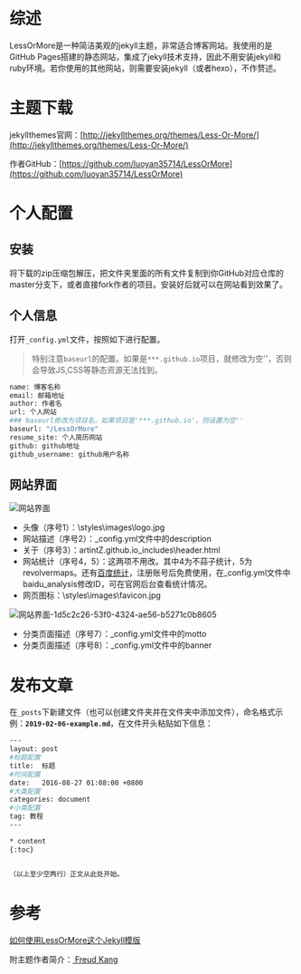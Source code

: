 # 综述

LessOrMore是一种简洁美观的jekyll主题，非常适合博客网站。我使用的是GitHub Pages搭建的静态网站，集成了jekyll技术支持，因此不用安装jekyll和ruby环境。若你使用的其他网站，则需要安装jekyll（或者hexo），不作赘述。

# 主题下载

jekyllthemes官网：[http://jekyllthemes.org/themes/Less-Or-More/](http://jekyllthemes.org/themes/Less-Or-More/)

作者GitHub：[https://github.com/luoyan35714/LessOrMore](https://github.com/luoyan35714/LessOrMore)

# 个人配置

## 安装

将下载的zip压缩包解压，把文件夹里面的所有文件复制到你GitHub对应仓库的master分支下，或者直接fork作者的项目。安装好后就可以在网站看到效果了。

## 个人信息

打开`_config.yml`文件，按照如下进行配置。
> 特别注意`baseurl`的配置。如果是`***.github.io`项目，就修改为空''，否则会导致JS,CSS等静态资源无法找到。

```bash
name: 博客名称
email: 邮箱地址
author: 作者名
url: 个人网站
### baseurl修改为项目名，如果项目是'***.github.io'，则设置为空''
baseurl: "/LessOrMore"
resume_site: 个人简历网站
github: github地址
github_username: github用户名称
```

## 网站界面

![网站界面](https://md-image-1258527510.cos.ap-shanghai.myqcloud.com/网站界面-21bb306c-320b-4f59-be06-eb046d6c0f8f.png)

* 头像（序号1）：\styles\images\logo.jpg
* 网站描述（序号2）：_config.yml文件中的description
* 关于（序号3）：artintZ.github.io\_includes\header.html
* 网站统计（序号4，5）：这两项不用改。其中4为不蒜子统计，5为revolvermaps。还有[百度统计](https://tongji.baidu.com/)，注册账号后免费使用，在_config.yml文件中baidu_analysis修改ID，可在官网后台查看统计情况。
* 网页图标：\styles\images\favicon.jpg

![网站界面-1d5c2c26-53f0-4324-ae56-b5271c0b8605](https://md-image-1258527510.cos.ap-shanghai.myqcloud.com/网站界面-1d5c2c26-53f0-4324-ae56-b5271c0b8605.png)

* 分类页面描述（序号7）：_config.yml文件中的motto
* 分类页面描述（序号8）：_config.yml文件中的banner

# 发布文章

在`_posts`下新建文件（也可以创建文件夹并在文件夹中添加文件），命名格式示例：**`2019-02-06-example.md`**，在文件开头粘贴如下信息：

```bash
---
layout: post
#标题配置
title:  标题
#时间配置
date:   2016-08-27 01:08:00 +0800
#大类配置
categories: document
#小类配置
tag: 教程
---

* content
{:toc}


（以上至少空两行）正文从此处开始。
```

# 参考

[如何使用LessOrMore这个Jekyll模版](http://www.hifreud.com/LessOrMore/2016/08/26/how-to-use-this-jekyll-theme/)

附主题作者简介：[ Freud Kang](http://www.hifreud.com/Resume.io/)